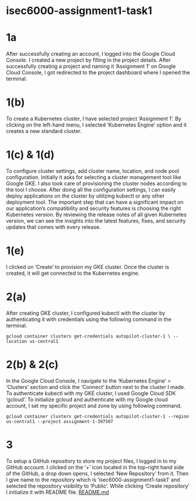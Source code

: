 # isec6000-assignment1-task1
<h1>1a</h1>
<p>
After successfully creating an account, I logged into the Google Cloud Console.
I created a new project by filling in the project details.
After successfully creating a project and naming it ‘Assignment 1’ on Google Cloud Console, I got redirected to the project dashboard where I opened the terminal.
</p>


<h1>1(b)</h1>
<p>
To create a Kubernetes cluster, I have selected project ‘Assignment 1’.
By clicking on the left-hand menu, I selected ‘Kubernetes Engine’ option and it creates a new standard cluster.
</p>


<h1>1(c) & 1(d)</h1>
<p>
To configure cluster settings, add cluster name, location, and node pool configuration.
Initially it asks for selecting a cluster management tool like Google GKE. I also took care of provisioning the cluster nodes according to the tool I choose.
After doing all the configuration settings, I can easily deploy applications on the cluster by utilizing kubectl or any other deployment tool.
The important step that can have a significant impact on our application’s compatibility and security features is choosing the right Kubernetes version.
By reviewing the release notes of all given Kubernetes version, we can see the insights into the latest features, fixes, and security updates that comes with every release.
</p>


<h1>1(e)</h1>
<p>
I clicked on ‘Create’ to provision my GKE cluster.
Once the cluster is created, it will get connected to the Kubernetes engine.
</p>

<h1>2(a)</h1>
<p>
After creating GKE cluster, I configured kubectl with the cluster by authenticating it with credentials using the following command in the terminal.</p>

```shell
gcloud container clusters get-credentials autopilot-cluster-1 \ --location us-central1
```


<h1>2(b) & 2(c)</h1>
<p>
In the Google Cloud Console, I navigate to the ‘Kubernetes Engine’ > ‘Clusters’ section and click the ‘Connect’ button next to the cluster I made.
To authenticate kubectl with my GKE cluster, I used Google Cloud SDK ‘gcloud’.
To initialize gcloud and authenticate with my Google cloud account, I set my specific project and zone by using following command.</p>

```shell
gcloud container clusters get-credentials autopilot-cluster-1 --region us-central1 --project assignment-1-397507
```


<h1>3</h1>
<p>
To setup a GitHub repository to store my project files, I logged in to my GitHub account.
I clicked on the ‘+’ icon located in the top-right hand side of the GitHub, a drop down opens, I selected ‘New Repository’ from it. Then I give name to the repository which is ‘isec6000-assignment1-task1’ and selected the repository visibility to ‘Public’. While clicking ‘Create repository’ I initialize it with README file. <a href="https://github.com/bbilalmunir/isec6000-assignment1-task1">README.md<a>
